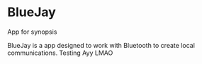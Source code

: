 # BlueJay
App for synopsis

BlueJay is a app designed to work with Bluetooth to create local communications.
Testing
Ayy LMAO
